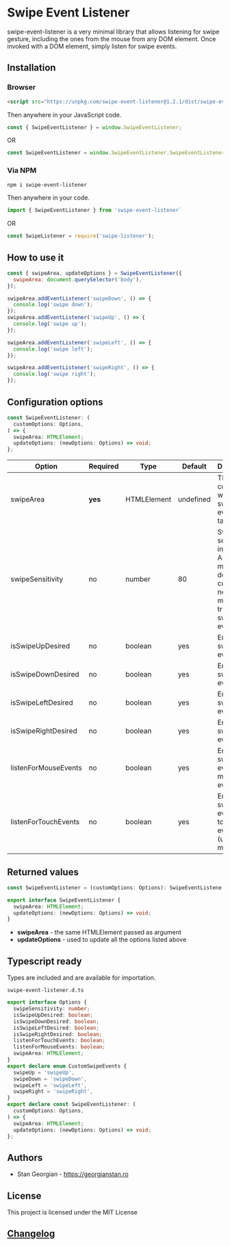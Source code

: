 # Swipe Event Listener

swipe-event-listener is a very minimal library that allows listening for swipe gesture, including the ones from the mouse from any DOM element.
Once invoked with a DOM element, simply listen for swipe events.

## Installation

### Browser

```html
<script src="https://unpkg.com/swipe-event-listener@1.2.1/dist/swipe-event-listener.js"></script>
```

Then anywhere in your JavaScript code.

```javascript
const { SwipeEventListener } = window.SwipeEventListener;
```

OR

```javascript
const SwipeEventListener = window.SwipeEventListener.SwipeEventListener;
```

### Via NPM

```bash
npm i swipe-event-listener
```

Then anywhere in your code.

```javascript
import { SwipeEventListener } from 'swipe-event-listener`
```

OR

```javascript
const SwipeListener = require('swipe-listener');
```

## How to use it

```javascript
const { swipeArea, updateOptions } = SwipeEventListener({
  swipeArea: document.querySelector('body'),
});

swipeArea.addEventListener('swipeDown', () => {
  console.log('swipe down');
});
swipeArea.addEventListener('swipeUp', () => {
  console.log('swipe up');
});

swipeArea.addEventListener('swipeLeft', () => {
  console.log('swipe left');
});

swipeArea.addEventListener('swipeRight', () => {
  console.log('swipe right');
});
```

## Configuration options

```typescript
const SwipeEventListener: (
  customOptions: Options,
) => {
  swipeArea: HTMLElement;
  updateOptions: (newOptions: Options) => void;
};
```

| Option               | Required | Type        | Default   | Description                                                                                                  |
| -------------------- | -------- | ----------- | --------- | ------------------------------------------------------------------------------------------------------------ |
| swipeArea            | **yes**  | HTMLElement | undefined | The container where the swipe event can take place.                                                          |
| swipeSensitivity     | no       | number      | 80        | Swipe sensitivity in pixels. Across how many pixels does the cursor need to move to trigger the swipe event. |
| isSwipeUpDesired     | no       | boolean     | yes       | Enable swipeUp event.                                                                                        |
| isSwipeDownDesired   | no       | boolean     | yes       | Enable swipeDown event.                                                                                      |
| isSwipeLeftDesired   | no       | boolean     | yes       | Enable swipeLeft event.                                                                                      |
| isSwipeRightDesired  | no       | boolean     | yes       | Enable swipeRight event.                                                                                     |
| listenForMouseEvents | no       | boolean     | yes       | Enable swipe event using mouse event.                                                                        |
| listenForTouchEvents | no       | boolean     | yes       | Enable swipe event using touch events (used for mobile).                                                     |

## Returned values

```typescript
const SwipeEventListener = (customOptions: Options): SwipeEventListene => {...}
```

```typescript
export interface SwipeEventListener {
  swipeArea: HTMLElement;
  updateOptions: (newOptions: Options) => void;
}
```

- **swipeArea** - the same HTMLElement passed as argument
- **updateOptions** - used to update all the options listed above

## Typescript ready

Types are included and are available for importation.

`swipe-event-listener.d.ts`

```typescript
export interface Options {
  swipeSensitivity: number;
  isSwipeUpDesired: boolean;
  isSwipeDownDesired: boolean;
  isSwipeLeftDesired: boolean;
  isSwipeRightDesired: boolean;
  listenForTouchEvents: boolean;
  listenForMouseEvents: boolean;
  swipeArea: HTMLElement;
}
export declare enum CustomSwipeEvents {
  swipeUp = 'swipeUp',
  swipeDown = 'swipeDown',
  swipeLeft = 'swipeLeft',
  swipeRight = 'swipeRight',
}
export declare const SwipeEventListener: (
  customOptions: Options,
) => {
  swipeArea: HTMLElement;
  updateOptions: (newOptions: Options) => void;
};
```

## Authors

- Stan Georgian - https://georgianstan.ro

## License

This project is licensed under the MIT License

## [Changelog](https://github.com/GeorgianStan/swipe-event-listener/blob/master/CHANGELOG.md)

